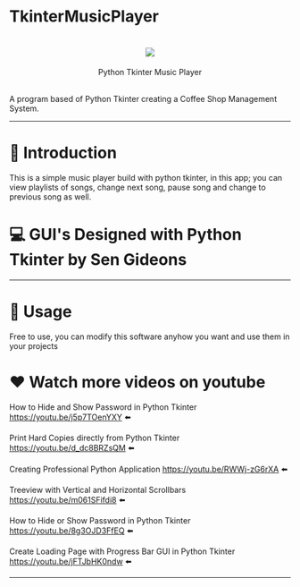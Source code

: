 # TkinterMusicPlayer

<h1 align='center'> <img src='https://avatars.githubusercontent.com/u/100056552?v=4' /> </h1>
<p align='center'> Python Tkinter Music Player</p>
 <br/>
A program based of Python Tkinter creating a Coffee Shop Management System.

____
# 🎈 Introduction
This is a simple music player build with python tkinter, in this app; you can view playlists of songs, change next song, pause song and change to previous song as well.

# 💻 GUI's Designed with Python Tkinter by Sen Gideons


____

# 📝 Usage
Free to use, you can modify this software anyhow you want and use them in your projects


# ❤️ Watch more videos on youtube

How to Hide and Show Password in Python Tkinter
https://youtu.be/j5p7TOenYXY ⬅️

Print Hard Copies directly from Python Tkinter
https://youtu.be/d_dc8BRZsQM ⬅️

Creating Professional Python Application
https://youtu.be/RWWj-zG6rXA ⬅️

Treeview with Vertical and Horizontal Scrollbars
https://youtu.be/m061SFifdi8 ⬅️

How to Hide or Show Password in Python Tkinter
https://youtu.be/8g3OJD3FfEQ ⬅️

Create Loading Page with Progress Bar GUI in Python Tkinter
https://youtu.be/jFTJbHK0ndw ⬅️

____
